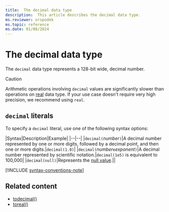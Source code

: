 ```yaml
---
title:  The decimal data type
description:  This article describes the decimal data type.
ms.reviewer: orspodek
ms.topic: reference
ms.date: 01/08/2024
---
```

# The decimal data type

The `decimal` data type represents a 128-bit wide, decimal number.

> [!CAUTION]
> Arithmetic operations involving `decimal` values are significantly slower than operations on [real](real.md) data type.
> If your use case doesn't require very high precision, we recommend using `real`.

## `decimal` literals

To specify a `decimal` literal, use one of the following syntax options:

|Syntax|Description|Example|
|--|--|
|`decimal(`*number*`)`|A decimal number represented by one or more digits, followed by a decimal point, and then one or more digits.|`decimal(1.0)`|
|`decimal(`*number*`e`*exponent*`)`|A decimal number represented by scientific notation.|`decimal(1e5)` is equivalent to 100,000|
|`decimal(null)`|Represents the [null value](null-values.md).||

[!INCLUDE [syntax-conventions-note](../../includes/syntax-conventions-note.md)]

## Related content

* [todecimal()](../todecimal-function.md)
* [toreal()](../toreal-function.md)

